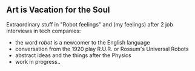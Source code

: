 ## Art is Vacation for the Soul
Extraordinary stuff in "Robot feelings" and (my feelings) after 2 job interviews in tech companies:

- the word $robot$ is a newcomer to the English language
- conversation from the 1920 play R.U.R. or Rossum's Universal Robots
- abstract ideas and the things after the Physics
- work in progress..
